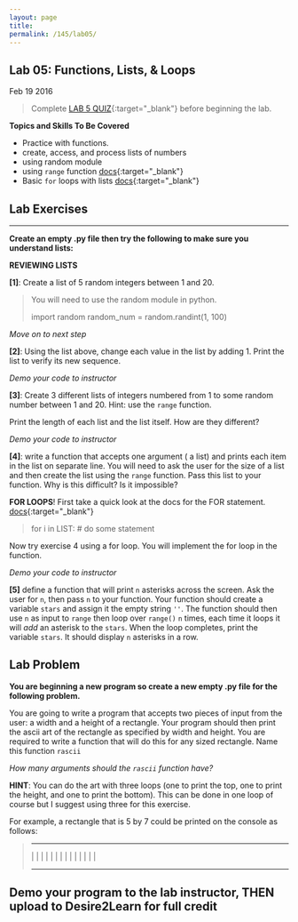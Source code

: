 ```yaml
---
layout: page
title: 
permalink: /145/lab05/
---
```


Lab 05: Functions, Lists, & Loops 
---
Feb 19 2016

> Complete [LAB 5 QUIZ](https://nmhu.desire2learn.com/d2l/le/content/28410/viewContent/271043/View){:target="_blank"} before beginning the lab.



**Topics and Skills To Be Covered**

* Practice with functions.
* create, access, and process lists of numbers
* using random module
* using ```range``` function [docs](https://docs.python.org/2/tutorial/controlflow.html#the-range-function){:target="_blank"}
* Basic ```for``` loops with lists [docs](https://docs.python.org/2/tutorial/controlflow.html#for-statements){:target="_blank"}

Lab Exercises
---

---

**Create an empty .py file then try the following to make sure you understand lists:**

__REVIEWING LISTS__

**[1]**: Create a list of 5 random integers between 1 and 20.

>	You will need to use the random module in python.
>	
>	import random
>	random_num = random.randint(1, 100)

*Move on to next step*

**[2]**: Using the list above, change each value in the list by adding 1. Print the list to verify its new sequence. 

*Demo your code to instructor*

**[3]**: Create 3 different lists of integers numbered from 1 to some random number between 1 and 20. Hint: use the ```range``` function.

Print the length of each list and the list itself. How are they different?

*Demo your code to instructor*

**[4]**: write a function that accepts one argument ( a list) and prints each item in the list on separate line. You will need to ask the user for the size of a list and then create the list using the ```range``` function. Pass this list to your function. Why is this difficult? Is it impossible? 


__FOR LOOPS__! First take a quick look at the docs for the FOR statement. [docs](https://docs.python.org/2/tutorial/controlflow.html#for-statements){:target="_blank"}

>	for i in LIST:
>		# do some statement

Now try exercise 4 using a for loop. You will implement the for loop in the function.

*Demo your code to instructor*


**[5]** define a function that will print ```n``` asterisks across the screen. Ask the user for ```n```, then pass ```n``` to your function. Your function should create a variable ```stars``` and assign it the empty string ```''```. The function should then use ```n``` as input to ```range``` then loop over ```range()``` ```n``` times, each time it loops it will *add* an asterisk to the ```stars```. When the loop completes, print the variable ```stars```. It should display ```n``` asterisks in a row.

Lab Problem
---
**You are beginning a new program so create a new empty .py file for the following problem.**

You are going to write a program that accepts two pieces of input from the user: a width and a height of a rectangle. Your program should then print the ascii art of the rectangle as specified by width and height. You are required to write a function that will do this for any sized rectangle. Name this function ```rascii``` 

*How many arguments should the ```rascii``` function have?*


**HINT**: You can do the art with three loops (one to print the top, one to print the height, and one to print the bottom). This can be done in one loop of course but I suggest using three for this exercise.

For example, a rectangle that is 5 by 7 could be printed on the console as follows:

>	- - - - -
>	|       |
>	|       |
>	|       |
>	|       |
>	|       |
>	|       |
>	|       |
>	- - - - -


**Demo your program to the lab instructor, THEN upload to Desire2Learn for full credit**
---
